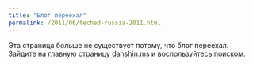 ```yaml
---
title: "Блог переехал"
permalink: /2011/06/teched-russia-2011.html
---
```

Эта страница больше не существует потому, что блог переехал. Зайдите на главную страницу [danshin.ms](http://danshin.ms) и воспользуйтесь поиском.